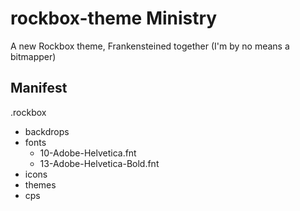# rockbox-theme Ministry
A new Rockbox theme, Frankensteined together (I'm by no means a bitmapper)

## Manifest
.rockbox
 - backdrops
 - fonts
	- 10-Adobe-Helvetica.fnt
	- 13-Adobe-Helvetica-Bold.fnt
 - icons
 - themes
 - cps